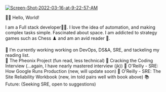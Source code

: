 <a href="https://ibb.co/TWjy1qL"><img src="https://i.ibb.co/DrcdYgp/Screen-Shot-2022-03-16-at-9-22-57-AM.png" alt="Screen-Shot-2022-03-16-at-9-22-57-AM" border="0"></a>


🙋‍♂️ Hello, World!

I am a Full stack developer👨‍💻. I love the idea of automation, and making complex tasks simple. Fascinated about space. I am addicted to strategy games such as Chess ♟️ and am an avid reader 📖.

🔭 I’m currently working working on DevOps, DS&A, SRE, and tackeling my reading list.
<br>
📖 The Pheonix Project (fun read, less technical)
📘 Cracking the Coding Interview (...again, I have nearly mastered interview (jk))
📗 O'Reilly - SRE: How Google Runs Production (new, will update soon)
📓 O'Reilly - SRE: The Site Reliability Workbook (new, im told pairs well with book above)
📚 Future: (Seeking SRE, open to suggestions)
